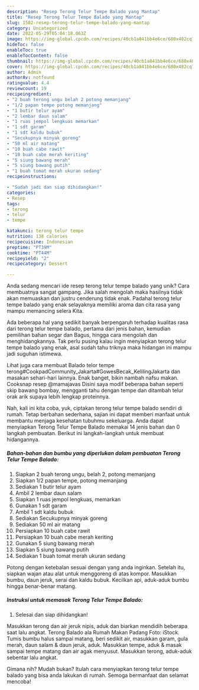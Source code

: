 ```yaml
---
description: "Resep Terong Telur Tempe Balado yang Mantap"
title: "Resep Terong Telur Tempe Balado yang Mantap"
slug: 1502-resep-terong-telur-tempe-balado-yang-mantap
category: Uncategorized
date: 2022-05-29T05:04:18.063Z
image: https://img-global.cpcdn.com/recipes/40cb1a841bb4e6ce/680x482cq70/terong-telur-tempe-balado-foto-resep-utama.jpg
hideToc: false
enableToc: true
enableTocContent: false
thumbnail: https://img-global.cpcdn.com/recipes/40cb1a841bb4e6ce/680x482cq70/terong-telur-tempe-balado-foto-resep-utama.jpg
cover: https://img-global.cpcdn.com/recipes/40cb1a841bb4e6ce/680x482cq70/terong-telur-tempe-balado-foto-resep-utama.jpg
author: Admin
authorAv: notfound
ratingvalue: 4.4
reviewcount: 19
recipeingredient:
- "2 buah terong ungu belah 2 potong memanjang"
- "1/2 papan tempe potong memanjang"
- "1 butir telur ayam"
- "2 lembar daun salam"
- "1 ruas jempol lengkuas memarkan"
- "1 sdt garam"
- "1 sdt kaldu bubuk"
- "Secukupnya minyak goreng"
- "50 ml air matang"
- "10 buah cabe rawit"
- "10 buah cabe merah keriting"
- "5 siung bawang merah"
- "5 siung bawang putih"
- "1 buah tomat merah ukuran sedang"
recipeinstructions:

- "Sudah jadi dan siap dihidangkan!"
categories:
- Resep
tags:
- terong
- telur
- tempe

katakunci: terong telur tempe 
nutrition: 138 calories
recipecuisine: Indonesian
preptime: "PT39M"
cooktime: "PT44M"
recipeyield: "2"
recipecategory: Dessert

---
```





Anda sedang mencari ide resep terong telur tempe balado yang unik? Cara membuatnya sangat gampang. Jika salah mengolah maka hasilnya tidak akan memuaskan dan justru cenderung tidak enak. Padahal terong telur tempe balado yang enak selayaknya memiliki aroma dan cita rasa yang mampu memancing selera Kita.





Ada beberapa hal yang sedikit banyak berpengaruh terhadap kualitas rasa dari terong telur tempe balado, pertama dari jenis bahan, kemudian pemilihan bahan segar dan Bagus, hingga cara mengolah dan menghidangkannya. Tak perlu pusing kalau ingin menyiapkan terong telur tempe balado yang enak,      asal sudah tahu triknya maka hidangan ini mampu jadi suguhan istimewa.














Lihat juga cara membuat Balado telor tempe terong#CookpadCommunity_Jakarta#GowesBecak_KelilingJakarta dan masakan sehari-hari lainnya. Enak banget, bikin nambah nafsu makan. Cooksnap resep @mamajavas Disini saya modif beberapa bahan seperti skip bawang bombay, mengganti tahu dengan tempe dan ditambah telur orak arik supaya lebih lengkap proteinnya.






Nah, kali ini kita coba, yuk, ciptakan terong telur tempe balado sendiri di rumah. Tetap berbahan sederhana, sajian ini dapat memberi manfaat untuk membantu menjaga kesehatan tubuhmu sekeluarga. Anda dapat menyiapkan Terong Telur Tempe Balado memakai 14 jenis bahan dan 0 langkah pembuatan. Berikut ini langkah-langkah untuk membuat hidangannya.

<!--inarticleads1-->

##### Bahan-bahan dan bumbu yang diperlukan dalam pembuatan Terong Telur Tempe Balado:

1. Siapkan 2 buah terong ungu, belah 2, potong memanjang
1. Siapkan 1/2 papan tempe, potong memanjang
1. Sediakan 1 butir telur ayam
1. Ambil 2 lembar daun salam
1. Siapkan 1 ruas jempol lengkuas, memarkan
1. Gunakan 1 sdt garam
1. Ambil 1 sdt kaldu bubuk
1. Sediakan Secukupnya minyak goreng
1. Sediakan 50 ml air matang
1. Persiapkan 10 buah cabe rawit
1. Persiapkan 10 buah cabe merah keriting
1. Gunakan 5 siung bawang merah
1. Siapkan 5 siung bawang putih
1. Sediakan 1 buah tomat merah ukuran sedang


Potong dengan ketebalan sesuai dengan yang anda inginkan. Setelah itu, siapkan wajan atau alat untuk menggoreng di atas kompor. Masukkan bumbu, daun jeruk, serai dan kaldu bubuk. Kecilkan api, aduk-aduk bumbu hingga benar-benar matang. 

<!--inarticleads2-->

##### Instruksi untuk memasak Terong Telur Tempe Balado:


1. Selesai dan siap dihidangkan!

Masukkan terong dan air jeruk nipis, aduk dan biarkan mendidih beberapa saat lalu angkat. Terong Balado ala Rumah Makan Padang Foto: iStock. Tumis bumbu halus sampai matang, beri sedikit air, masukkan garam, gula merah, daun salam &amp; daun jeruk, aduk. Masukkan tempe, aduk &amp; masak sampai tempe matang dan air agak menyusut. Masukkan terong, aduk-aduk sebentar lalu angkat. 

Gimana nih? Mudah bukan? Itulah cara menyiapkan terong telur tempe balado yang bisa anda lakukan di rumah. Semoga bermanfaat dan selamat mencoba!
